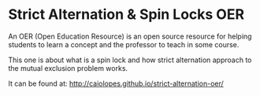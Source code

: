 # Strict Alternation & Spin Locks OER
An OER (Open Education Resource) is an open source resource for helping students to learn a concept and the professor to teach in some course.

This one is about what is a spin lock and how strict alternation approach to the mutual exclusion problem works.

It can be found at: http://caiolopes.github.io/strict-alternation-oer/